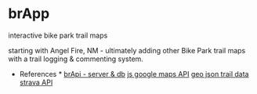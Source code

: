 # brApp #

interactive bike park trail maps

starting with Angel Fire, NM - ultimately adding other Bike Park trail maps with a trail logging & commenting system.

* References *
[brApi - server & db](https://github.com/siromivel/brApi)
[js google maps API](https://developers.google.com/maps/documentation/javascript/)
[geo json trail data](http://geojson.org)
[strava API](http://strava.github.io/api/)
